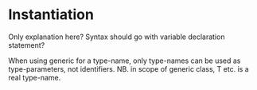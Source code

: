 

Instantiation
=============

Only explanation here? Syntax should go with variable declaration statement?

When using generic for a type-name, only type-names can be used as type-parameters, not identifiers. NB. in scope of generic class, T etc. is a real type-name.

